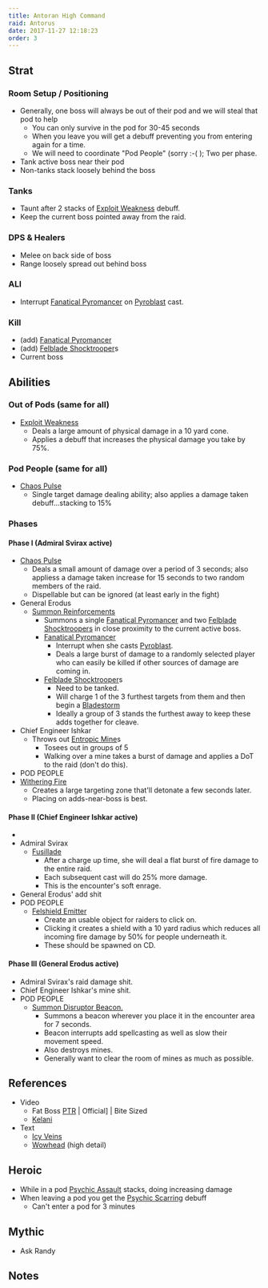 ```yaml
---
title: Antoran High Command
raid: Antorus
date: 2017-11-27 12:18:23
order: 3
---
```


## Strat
### Room Setup / Positioning
- Generally, one boss will always be out of their pod and we will steal that pod to help
  - You can only survive in the pod for 30-45 seconds
  - When you leave you will get a debuff preventing you from entering again for a time.
  - We will need to coordinate "Pod People" (sorry :-( ); Two per phase.
- Tank active boss near their pod
- Non-tanks stack loosely behind the boss

### Tanks
- Taunt after 2 stacks of [Exploit Weakness](http://www.wowhead.com/spell=244892) debuff.
- Keep the current boss pointed away from the raid.

### DPS & Healers
- Melee on back side of boss
- Range loosely spread out behind boss

### ALl
- Interrupt [Fanatical Pyromancer](http://www.wowhead.com/npc=127724) on [Pyroblast](http://www.wowhead.com/spell=246505) cast.

### Kill
- (add) [Fanatical Pyromancer](http://www.wowhead.com/npc=127724) 
- (add) [Felblade Shocktrooper](http://www.wowhead.com/npc=127725)s
- Current boss

## Abilities
### Out of Pods (same for all)
- [Exploit Weakness](http://www.wowhead.com/spell=244892)
  - Deals a large amount of physical damage in a 10 yard cone.
  - Applies a debuff that increases the physical damage you take by 75%.

### Pod People (same for all)
- [Chaos Pulse](http://www.wowhead.com/spell=257974)
  - Single target damage dealing ability; also applies a damage taken debuff...stacking to 15%

### Phases
#### Phase I (Admiral Svirax active)
- [Chaos Pulse](http://www.wowhead.com/spell=257974)
  - Deals a small amount of damage over a period of 3 seconds; also appliess a damage taken increase for 15 seconds to two random members of the raid.
  - Dispellable but can be ignored (at least early in the fight)
- General Erodus
  - [Summon Reinforcements](http://www.wowhead.com/spell=245546)
    - Summons a single [Fanatical Pyromancer](http://www.wowhead.com/npc=127724) and two [Felblade Shocktroopers](http://www.wowhead.com/npc=127725) in close proximity to the current active boss.
    - [Fanatical Pyromancer](http://www.wowhead.com/npc=127724) 
      - Interrupt when she casts [Pyroblast](http://www.wowhead.com/spell=246505).
      - Deals a large burst of damage to a randomly selected player who can easily be killed if other sources of damage are coming in.
    - [Felblade Shocktrooper](http://www.wowhead.com/npc=127725)s
      - Need to be tanked.
      - Will charge 1 of the 3 furthest targets from them and then begin a [Bladestorm](http://www.wowhead.com/spell=253038)
      - Ideally a group of 3 stands the furthest away to keep these adds together for cleave.
- Chief Engineer Ishkar
  - Throws out [Entropic Mine](http://www.wowhead.com/spell=245161)s 
    - Tosees out in groups of 5
    - Walking over a mine takes a burst of damage and applies a DoT to the raid (don't do this).
- POD PEOPLE
 - [Withering Fire](http://www.wowhead.com/spell=245103)
    - Creates a large targeting zone that'll detonate a few seconds later.
    - Placing on adds-near-boss is best.

#### Phase II (Chief Engineer Ishkar active)
- 
- Admiral Svirax
  - [Fusillade](http://www.wowhead.com/spell=244627)
    - After a charge up time, she will deal a flat burst of fire damage to the entire raid.
    - Each subsequent cast will do 25% more damage.
    - This is the encounter's soft enrage.
- General Erodus' add shit
- POD PEOPLE
  - [Felshield Emitter](http://www.wowhead.com/spell=244902)
    - Create an usable object for raiders to click on.
    - Clicking it creates a shield with a 10 yard radius which reduces all incoming fire damage by 50% for people underneath it.
    - These should be spawned on CD.

#### Phase III (General Erodus active)
- Admiral Svirax's raid damage shit.
- Chief Engineer Ishkar's mine shit.
- POD PEOPLE
  - [Summon Disruptor Beacon.](http://www.wowhead.com/spell=245174)
    - Summons a beacon wherever you place it in the encounter area for 7 seconds.
    - Beacon interrupts add spellcasting as well as slow their movement speed.
    - Also destroys mines.
    - Generally want to clear the room of mines as much as possible.

## References

- Video
  - Fat Boss [PTR](https://www.youtube.com/watch?v=2i_nKvR7878&list=PLu3dsh6Bc2HXf2og3ie8L_Au-3tbxNlXD&index=3) | Official] | Bite Sized
  - [Kelani](https://www.youtube.com/watch?v=5fJylg6Jeko)
- Text
  - [Icy Veins](http://www.wowhead.com/antoran-high-command-antorus-raid-strategy-guide)
  - [Wowhead](http://www.wowhead.com/antoran-high-command-antorus-raid-strategy-guide) (high detail)


## Heroic
- While in a pod [Psychic Assault](http://www.wowhead.com/spell=244172) stacks, doing increasing damage
- When leaving a pod you get the [Psychic Scarring](http://www.wowhead.com/spell=244388) debuff
  - Can't enter a pod for 3 minutes
## Mythic
- Ask Randy

## Notes